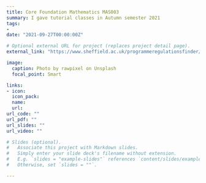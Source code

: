 ```yaml
---
title: Core Foundation Mathematics MAS003
summary: I gave tutorial classes in Autumn semester 2021 
tags:
-
date: "2021-09-27T00:00:00Z"

# Optional external URL for project (replaces project detail page).
external_link: "https://www.sheffield.ac.uk/programmeregulationsfinder/unit?code=MAS003&org=SHEFFIELD&start=29-Sep-2014&loc=SHEFFIELD&cal=ACAD%20YR&year=2019"

image:
  caption: Photo by rawpixel on Unsplash
  focal_point: Smart

links:
- icon: 
  icon_pack: 
  name: 
  url: 
url_code: ""
url_pdf: ""
url_slides: ""
url_video: ""

# Slides (optional).
#   Associate this project with Markdown slides.
#   Simply enter your slide deck's filename without extension.
#   E.g. `slides = "example-slides"` references `content/slides/example-slides.md`.
#   Otherwise, set `slides = ""`.

---
```



